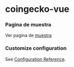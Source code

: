 # coingecko-vue

### Pagina de muestra
Ver pagina de [muestra](https://darling-tarsier-61f20a.netlify.app/)

### Customize configuration
See [Configuration Reference](https://cli.vuejs.org/config/).

